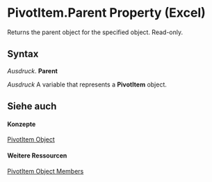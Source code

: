 
# PivotItem.Parent Property (Excel)

Returns the parent object for the specified object. Read-only.


## Syntax

 _Ausdruck_. **Parent**

 _Ausdruck_ A variable that represents a **PivotItem** object.


## Siehe auch


#### Konzepte


[PivotItem Object](5829a1d9-0924-9ce8-1120-229e4595285a.md)
#### Weitere Ressourcen


[PivotItem Object Members](http://msdn.microsoft.com/library/dde86683-8c89-2484-cdd0-8c3db0c06f45%28Office.15%29.aspx)
